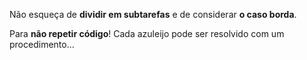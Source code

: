 Não esqueça de **dividir em subtarefas** e de considerar **o caso borda**.

Para **não repetir código**! Cada azuleijo pode ser resolvido com um procedimento... 
